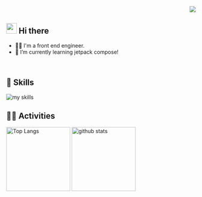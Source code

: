 <!-- 1. GitHub usernameを変更 -->
<div align="right">
  <img src="https://komarev.com/ghpvc/?username=upft-tomoakihirosawa" />
</div>


<!-- 2. プロフィールや連絡先を変更 -->
## <img src="https://media.giphy.com/media/hvRJCLFzcasrR4ia7z/giphy.gif" width="28"> Hi there

- 🧑‍💻 I'm a front end engineer.
- 🌱 I’m currently learning jetpack compose!
<br>


<!-- 3. 好きな技術スタックに変更 -->
<!-- ライトモート：theme=light, ダークモート：theme=dark -->
<!-- アイコンの選択肢一覧：https://arc.net/l/quote/zizyykfh -->
## 🌱 Skills
<img alt="my skills" src="https://skillicons.dev/icons?theme=dark&perline=7&i=ts,react,kotlin,swift,java,flutter,dart,androidstudio,firebase,git,github,gradle,vscode" />
<br>


<!-- 4. GitHub usernameを変更, 2箇所 -->
<!-- ライトモート：theme=light, ダークモート：theme=vue-dark  -->
## 🏃‍♀️ Activities
<div align="left"> 
  <img alt="Top Langs" height="170px" src="https://github-readme-stats.vercel.app/api?username=upft-tomoakihirosawa&theme=vue-dark&layout=compact" />
  <img alt="github stats" height="170px" src="https://github-readme-stats.vercel.app/api/top-langs/?username=upft-tomoakihirosawa&theme=vue-dark&layout=compact" />
</div>



